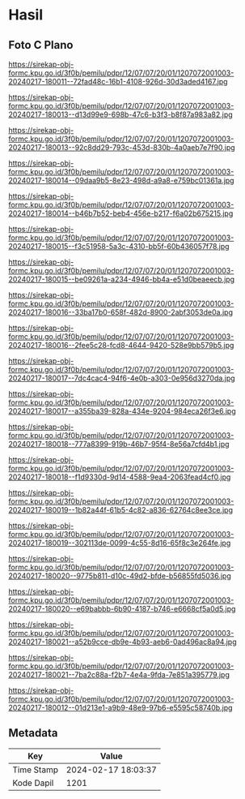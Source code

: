 # Hasil

## Foto C Plano

https://sirekap-obj-formc.kpu.go.id/3f0b/pemilu/pdpr/12/07/07/20/01/1207072001003-20240217-180011--72fad48c-16b1-4108-926d-30d3aded4167.jpg

https://sirekap-obj-formc.kpu.go.id/3f0b/pemilu/pdpr/12/07/07/20/01/1207072001003-20240217-180013--d13d99e9-698b-47c6-b3f3-b8f87a983a82.jpg

https://sirekap-obj-formc.kpu.go.id/3f0b/pemilu/pdpr/12/07/07/20/01/1207072001003-20240217-180013--92c8dd29-793c-453d-830b-4a0aeb7e7f90.jpg

https://sirekap-obj-formc.kpu.go.id/3f0b/pemilu/pdpr/12/07/07/20/01/1207072001003-20240217-180014--09daa9b5-8e23-498d-a9a8-e759bc01361a.jpg

https://sirekap-obj-formc.kpu.go.id/3f0b/pemilu/pdpr/12/07/07/20/01/1207072001003-20240217-180014--b46b7b52-beb4-456e-b217-f6a02b675215.jpg

https://sirekap-obj-formc.kpu.go.id/3f0b/pemilu/pdpr/12/07/07/20/01/1207072001003-20240217-180015--f3c51958-5a3c-4310-bb5f-60b436057f78.jpg

https://sirekap-obj-formc.kpu.go.id/3f0b/pemilu/pdpr/12/07/07/20/01/1207072001003-20240217-180015--be09261a-a234-4946-bb4a-e51d0beaeecb.jpg

https://sirekap-obj-formc.kpu.go.id/3f0b/pemilu/pdpr/12/07/07/20/01/1207072001003-20240217-180016--33ba17b0-658f-482d-8900-2abf3053de0a.jpg

https://sirekap-obj-formc.kpu.go.id/3f0b/pemilu/pdpr/12/07/07/20/01/1207072001003-20240217-180016--2fee5c28-fcd8-4644-9420-528e9bb579b5.jpg

https://sirekap-obj-formc.kpu.go.id/3f0b/pemilu/pdpr/12/07/07/20/01/1207072001003-20240217-180017--7dc4cac4-94f6-4e0b-a303-0e956d3270da.jpg

https://sirekap-obj-formc.kpu.go.id/3f0b/pemilu/pdpr/12/07/07/20/01/1207072001003-20240217-180017--a355ba39-828a-434e-9204-984eca26f3e6.jpg

https://sirekap-obj-formc.kpu.go.id/3f0b/pemilu/pdpr/12/07/07/20/01/1207072001003-20240217-180018--777a8399-919b-46b7-95f4-8e56a7cfd4b1.jpg

https://sirekap-obj-formc.kpu.go.id/3f0b/pemilu/pdpr/12/07/07/20/01/1207072001003-20240217-180018--f1d9330d-9d14-4588-9ea4-2063fead4cf0.jpg

https://sirekap-obj-formc.kpu.go.id/3f0b/pemilu/pdpr/12/07/07/20/01/1207072001003-20240217-180019--1b82a44f-61b5-4c82-a836-62764c8ee3ce.jpg

https://sirekap-obj-formc.kpu.go.id/3f0b/pemilu/pdpr/12/07/07/20/01/1207072001003-20240217-180019--302113de-0099-4c55-8d16-65f8c3e264fe.jpg

https://sirekap-obj-formc.kpu.go.id/3f0b/pemilu/pdpr/12/07/07/20/01/1207072001003-20240217-180020--9775b811-d10c-49d2-bfde-b56855fd5036.jpg

https://sirekap-obj-formc.kpu.go.id/3f0b/pemilu/pdpr/12/07/07/20/01/1207072001003-20240217-180020--e69babbb-6b90-4187-b746-e6668cf5a0d5.jpg

https://sirekap-obj-formc.kpu.go.id/3f0b/pemilu/pdpr/12/07/07/20/01/1207072001003-20240217-180021--a52b9cce-db9e-4b93-aeb6-0ad496ac8a94.jpg

https://sirekap-obj-formc.kpu.go.id/3f0b/pemilu/pdpr/12/07/07/20/01/1207072001003-20240217-180021--7ba2c88a-f2b7-4e4a-9fda-7e851a395779.jpg

https://sirekap-obj-formc.kpu.go.id/3f0b/pemilu/pdpr/12/07/07/20/01/1207072001003-20240217-180012--01d213e1-a9b9-48e9-97b6-e5595c58740b.jpg


## Metadata

| Key        | Value               |
| ---------- | ------------------- |
| Time Stamp | 2024-02-17 18:03:37 |
| Kode Dapil | 1201                |



